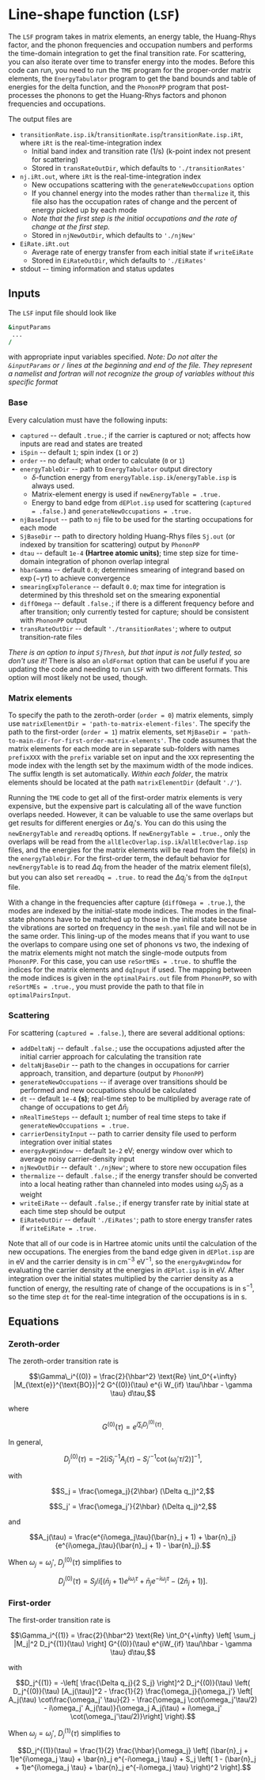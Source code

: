# Line-shape function (`LSF`)

The `LSF` program takes in matrix elements, an energy table, the Huang-Rhys factor, and the phonon frequencies and occupation numbers and performs the time-domain integration to get the final transition rate. For scattering, you can also iterate over time to transfer energy into the modes. Before this code can run, you need to run the `TME` program for the proper-order matrix elements, the `EnergyTabulator` program to get the band bounds and table of energies for the delta function, and the `PhononPP` program that post-processes the phonons to get the Huang-Rhys factors and phonon frequencies and occupations. 

The output files are 
  * `transitionRate.isp.ik`/`transitionRate.isp`/`transitionRate.isp.iRt`, where `iRt` is the real-time-integration index
     * Initial band index and transition rate (1/s) (k-point index not present for scattering)
     * Stored in `transRateOutDir`, which defaults to `'./transitionRates'`
  * `nj.iRt.out`, where `iRt` is the real-time-integration index
     * New occupations scattering with the `generateNewOccupations` option
     * If you channel energy into the modes rather than `thermalize` it, this file also has the occupation rates of change and the percent of energy picked up by each mode
     * *Note that the first step is the initial occupations and the rate of change at the first step.*
     * Stored in `njNewOutDir`, which defaults to `'./njNew'`
  * `EiRate.iRt.out`
     * Average rate of energy transfer from each initial state if `writeEiRate`
     * Stored in `EiRateOutDir`, which defaults to `'./EiRates'`
  * stdout -- timing information and status updates

## Inputs

The `LSF` input file should look like
```f90
&inputParams
 ...
/
```
with appropriate input variables specified. _Note: Do not alter the `&inputParams` or `/` lines at the beginning and end of the file. They represent a namelist and fortran will not recognize the group of variables without this specific format_

### Base

Every calculation must have the following inputs:
* `captured` -- default `.true.`; if the carrier is captured or not; affects how inputs are read and states are treated
* `iSpin` -- default `1`; spin index (`1` or `2`)
* `order` -- no default; what order to calculate (`0` or `1`)
* `energyTableDir` -- path to `EnergyTabulator` output directory
   *  $\delta$-function energy from `energyTable.isp.ik`/`energyTable.isp` is always used.
   *  Matrix-element energy is used if `newEnergyTable = .true.`
   *  Energy to band edge from `dEPlot.isp` used for scattering (`captured = .false.`) and `generateNewOccupations = .true.`
* `njBaseInput` -- path to `nj` file to be used for the starting occupations for each mode
* `SjBaseDir` -- path to directory holding Huang-Rhys files `Sj.out` (or indexed by transition for scattering) output by `PhononPP`
* `dtau` -- default `1e-4` **(Hartree atomic units)**; time step size for time-domain integration of phonon overlap integral
* `hbarGamma` -- default `0.0`; determines smearing of integrand based on $\exp(-\gamma \tau)$ to achieve convergence
* `smearingExpTolerance` -- default `0.0`; max time for integration is determined by this threshold set on the smearing exponential
* `diffOmega` -- default `.false.`; if there is a different frequency before and after transition; only currently tested for capture; should be consistent with `PhononPP` output
* `transRateOutDir` -- default `'./transitionRates'`; where to output transition-rate files

*There is an option to input `SjThresh`, but that input is not fully tested, so don't use it!* There is also an `oldFormat` option that can be useful if you are updating the code and needing to run `LSF` with two different formats. This option will most likely not be used, though.

### Matrix elements

To specify the path to the zeroth-order (`order = 0`) matrix elements, simply use `matrixElementDir = 'path-to-matrix-element-files'`. The specify the path to the first-order (`order = 1`) matrix elements, set `MjBaseDir = 'path-to-main-dir-for-first-order-matrix-elements'`. The code assumes that the matrix elements for each mode are in separate sub-folders with names `prefixXXX` with the `prefix` variable set on input and the `XXX` representing the mode index with the length set by the maximum width of the mode indices. The suffix length is set automatically. *Within each folder*, the matrix elements should be located at the path `matrixElementDir` (default `'./'`).

Running the `TME` code to get all of the first-order matrix elements is very expensive, but the expensive part is calculating all of the wave function overlaps needed. However, it can be valuable to use the same overlaps but get results for different energies or $\Delta q_j$'s. You can do this using the `newEnergyTable` and `rereadDq` options. If `newEnergyTable = .true.`, only the overlaps will be read from the `allElecOverlap.isp.ik`/`allElecOverlap.isp` files, and the energies for the matrix elements will be read from the file(s) in the `energyTableDir`. For the first-order term, the default behavior for `newEnergyTable` is to read $\Delta q_j$ from the header of the matrix element file(s), but you can also set `rereadDq = .true.` to read the $\Delta q_j$'s from the `dqInput` file. 

With a change in the frequencies after capture (`diffOmega = .true.`), the modes are indexed by the initial-state mode indices. The modes in the final-state phonons have to be matched up to those in the initial state because the vibrations are sorted on frequency in the `mesh.yaml` file and will not be in the same order. This lining-up of the modes means that if you want to use the overlaps to compare using one set of phonons vs two, the indexing of the matrix elements might not match the single-mode outputs from `PhononPP`. For this case, you can use `reSortMEs = .true.` to shuffle the indices for the matrix elements and `dqInput` if used. The mapping between the mode indices is given in the `optimalPairs.out` file from `PhononPP`, so with `reSortMEs = .true.`, you must provide the path to that file in `optimalPairsInput`.

### Scattering

For scattering (`captured = .false.`), there are several additional options:
* `addDeltaNj` -- default `.false.`; use the occupations adjusted after the initial carrier approach for calculating the transition rate
* `deltaNjBaseDir` -- path to the changes in occupations for carrier approach, transition, and departure (output by `PhononPP`)
* `generateNewOccupations` -- if average over transitions should be performed and new occupations should be calculated
* `dt` -- default `1e-4` **(s)**; real-time step to be multiplied by average rate of change of occupations to get $\Delta \bar{n}_j$
* `nRealTimeSteps` -- default `1`; number of real time steps to take if `generateNewOccupations = .true.`
* `carrierDensityInput` -- path to carrier density file used to perform integration over initial states
* `energyAvgWindow` -- default `1e-2` eV; energy window over which to average noisy carrier-density input
* `njNewOutDir` -- default `'./njNew'`; where to store new occupation files
* `thermalize` -- default `.false.`; if the energy transfer should be converted into a local heating rather than channeled into modes using $\omega_j S_j$ as a weight
* `writeEiRate` -- default `.false.`; if energy transfer rate by initial state at each time step should be output
* `EiRateOutDir` -- default `'./EiRates'`; path to store energy transfer rates if `writeEiRate = .true.`

Note that all of our code is in Hartree atomic units until the calculation of the new occupations. The energies from the band edge given in `dEPlot.isp` are in eV and the carrier density is in $\mathrm{cm}^{-3}$ $\mathrm{eV}^{-1}$, so the `energyAvgWindow` for evaluating the carrier density at the energies in `dEPlot.isp` is in eV. After integration over the initial states multiplied by the carrier density as a function of energy, the resulting rate of change of the occupations is in $\mathrm{s}^{-1}$, so the time step `dt` for the real-time integration of the occupations is in s. 

## Equations

### Zeroth-order

The zeroth-order transition rate is 
```math
\Gamma\_i^{(0)} = \frac{2}{\hbar^2} \text{Re} \int_0^{+\infty} |M_{\text{e}}^{\text{BO}}|^2 G^{(0)}(\tau) e^{i W_{if} \tau/\hbar - \gamma \tau} d\tau,
``` 
where 
```math
G^{(0)}(\tau) = e^{i \sum_j D_j^{(0)}(\tau)}.
```
 In general, 
 ```math
D_j^{(0)}(\tau) = -2 \left[ iS_j^{-1} A_j(\tau) - {S_j'}^{-1} \cot(\omega_j'\tau/2) \right]^{-1},
```
with 
```math
S_j = \frac{\omega_j}{2\hbar} (\Delta q_j)^2,
```
```math
S_j' = \frac{\omega_j'}{2\hbar} (\Delta q_j)^2,
```
and 
```math
A_j(\tau) = \frac{e^{i\omega_j\tau}(\bar{n}_j + 1) + \bar{n}_j}{e^{i\omega_j\tau}(\bar{n}_j + 1) - \bar{n}_j}.
```
When $\omega_j = \omega_j'$, $D_j^{(0)}(\tau)$ simplifies to 
```math
D_j^{(0)}(\tau) = S_j/i  \left[ (\bar{n}_j + 1)e^{i\omega_j \tau} + \bar{n}_j e^{-i\omega_j \tau} - (2\bar{n}_j + 1) \right].
```

### First-order

The first-order transition rate is 
```math
\Gamma_i^{(1)} = \frac{2}{\hbar^2} \text{Re} \int_0^{+\infty} \left[ \sum_j |M_j|^2 D_j^{(1)}(\tau) \right] G^{(0)}(\tau) e^{iW_{if} \tau/\hbar - \gamma \tau} d\tau,
```
with 
```math
D_j^{(1)} = -\left[ \frac{\Delta q_j}{2 S_j} \right]^2 D_j^{(0)}(\tau) \left( D_j^{(0)}(\tau) [A_j(\tau)]^2 - \frac{1}{2} \frac{\omega_j}{\omega_j'} \left[ A_j(\tau) \cot\frac{\omega_j' \tau}{2}  - \frac{\omega_j \cot(\omega_j'\tau/2) - i\omega_j' A_j(\tau)}{\omega_j A_j(\tau) + i\omega_j' \cot(\omega_j'\tau/2)}\right] \right).
```
When $\omega_j = \omega_j'$, $D_j^{(1)}(\tau)$ simplifies to 
```math
D_j^{(1)}(\tau) = \frac{1}{2} \frac{\hbar}{\omega_j} \left[ (\bar{n}_j + 1)e^{i\omega_j \tau} + \bar{n}_j e^{-i\omega_j \tau} + S_j \left( 1 - (\bar{n}_j + 1)e^{i\omega_j \tau} + \bar{n}_j e^{-i\omega_j \tau} \right)^2 \right].
```

